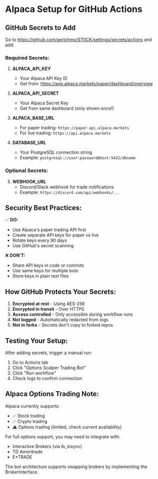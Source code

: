 # Alpaca Setup for GitHub Actions

## GitHub Secrets to Add

Go to https://github.com/aerichmo/ST0CK/settings/secrets/actions and add:

### Required Secrets:

1. **ALPACA_API_KEY**
   - Your Alpaca API Key ID
   - Get from: https://app.alpaca.markets/paper/dashboard/overview

2. **ALPACA_API_SECRET**
   - Your Alpaca Secret Key
   - Get from same dashboard (only shown once!)

3. **ALPACA_BASE_URL**
   - For paper trading: `https://paper-api.alpaca.markets`
   - For live trading: `https://api.alpaca.markets`

4. **DATABASE_URL**
   - Your PostgreSQL connection string
   - Example: `postgresql://user:password@host:5432/dbname`

### Optional Secrets:

5. **WEBHOOK_URL**
   - Discord/Slack webhook for trade notifications
   - Example: `https://discord.com/api/webhooks/...`

## Security Best Practices:

✅ **DO:**
- Use Alpaca's paper trading API first
- Create separate API keys for paper vs live
- Rotate keys every 90 days
- Use GitHub's secret scanning

❌ **DON'T:**
- Share API keys in code or commits
- Use same keys for multiple bots
- Store keys in plain text files

## How GitHub Protects Your Secrets:

1. **Encrypted at rest** - Using AES-256
2. **Encrypted in transit** - Over HTTPS
3. **Access controlled** - Only accessible during workflow runs
4. **Not logged** - Automatically redacted from logs
5. **Not in forks** - Secrets don't copy to forked repos

## Testing Your Setup:

After adding secrets, trigger a manual run:
1. Go to Actions tab
2. Click "Options Scalper Trading Bot"
3. Click "Run workflow"
4. Check logs to confirm connection

## Alpaca Options Trading Note:

Alpaca currently supports:
- ✅ Stock trading
- ✅ Crypto trading
- ⚠️ Options trading (limited, check current availability)

For full options support, you may need to integrate with:
- Interactive Brokers (via ib_insync)
- TD Ameritrade
- E*TRADE

The bot architecture supports swapping brokers by implementing the BrokerInterface.